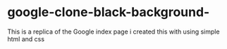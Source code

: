 # google-clone-black-background-
This is a replica of the Google index page i created this with using simple html and css
